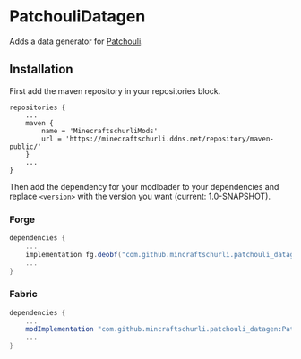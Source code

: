PatchouliDatagen
============

Adds a data generator for [Patchouli](https://github.com/VazkiiMods/Patchouli).

## Installation

First add the maven repository in your repositories block.

~~~
repositories {
    ...
    maven {
        name = 'MinecraftschurliMods'
        url = 'https://minecraftschurli.ddns.net/repository/maven-public/'
    }
    ...
}
~~~

Then add the dependency for your modloader to your dependencies and replace `<version>` with the version you want (current: 1.0-SNAPSHOT).

### Forge
~~~gradle
dependencies {
    ...
    implementation fg.deobf("com.github.mincraftschurli.patchouli_datagen:PatchouliDatagen-forge-1.18.2:<version>")
    ...
}
~~~

### Fabric
~~~gradle
dependencies {
    ...
    modImplementation "com.github.mincraftschurli.patchouli_datagen:PatchouliDatagen-fabric-1.18.2:<version>"
    ...
}
~~~
